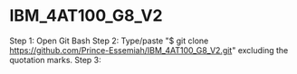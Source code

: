 # IBM_4AT100_G8_V2
Step 1: Open Git Bash
Step 2: Type/paste "$ git clone https://github.com/Prince-Essemiah/IBM_4AT100_G8_V2.git" excluding the quotation marks.
Step 3:

